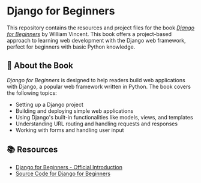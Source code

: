 # Django for Beginners

This repository contains the resources and project files for the book [*Django for Beginners*](https://www.amazon.com/Django-Beginners-Build-Websites-Python/dp/1735467200) by William Vincent. This book offers a project-based approach to learning web development with the Django web framework, perfect for beginners with basic Python knowledge.

## 📖 About the Book

*Django for Beginners* is designed to help readers build web applications with Django, a popular web framework written in Python. The book covers the following topics:
- Setting up a Django project
- Building and deploying simple web applications
- Using Django's built-in functionalities like models, views, and templates
- Understanding URL routing and handling requests and responses
- Working with forms and handling user input


## 📚 Resources

- [Django for Beginners - Official Introduction](https://djangoforbeginners.com/introduction/)
- [Source Code for Django for Beginners](https://github.com/wsvincent/djangoforbeginners)


